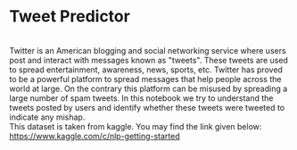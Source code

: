 # Tweet Predictor 
<br>Twitter is an American blogging and social networking service where users post and interact with messages known as "tweets". These tweets are used to spread entertainment, awareness, news, sports, etc. Twitter has proved to be a powerful platform to spread messages that help people across the world at large. On the contrary this platform can be misused by spreading a large number of spam tweets. In this notebook we try to understand the tweets posted by users and identify whether these tweets were tweeted to indicate any mishap.
<br>This dataset is taken from kaggle. You may find the link given below:
<br>https://www.kaggle.com/c/nlp-getting-started
